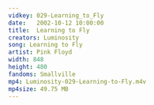 ```yaml
---
vidkey: 029-Learning_to_Fly
date:   2002-10-12 10:00:00
title:  Learning to Fly
creators: Luminosity
song: Learning to Fly
artist: Pink Floyd
width: 848
height: 480
fandoms: Smallville
mp4: Luminosity-029-Learning-to-Fly.m4v
mp4size: 49.75 MB
---
```


  <div>
  
  </div>
  